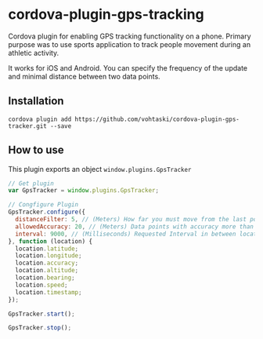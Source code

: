 # cordova-plugin-gps-tracking
Cordova plugin for enabling GPS tracking functionality on a phone.
Primary purpose was to use sports application to track people movement during
an athletic activity.

It works for iOS and Android. You can specify the frequency of the update
and minimal distance between two data points.

## Installation

```
cordova plugin add https://github.com/vohtaski/cordova-plugin-gps-tracker.git --save
```

## How to use

This plugin exports an object `window.plugins.GpsTracker`

```js
// Get plugin
var GpsTracker = window.plugins.GpsTracker;

// Congfigure Plugin
GpsTracker.configure({
  distanceFilter: 5, // (Meters) How far you must move from the last point to trigger a location update
  allowedAccuracy: 20, // (Meters) Data points with accuracy more than threshold will not be emitted
  interval: 9000, // (Milliseconds) Requested Interval in between location updates.
}, function (location) {
  location.latitude;
  location.longitude;
  location.accuracy;
  location.altitude;
  location.bearing;
  location.speed;
  location.timestamp;
});

GpsTracker.start();

GpsTracker.stop();
```
